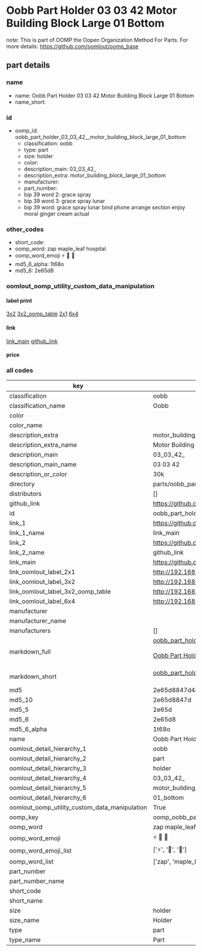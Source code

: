 # Oobb Part Holder 03 03 42  Motor Building Block Large 01 Bottom  

note: This is part of OOMP the Oopen Organization Method For Parts. For more details: https://github.com/oomlout/oomp_base

##  part details





### name
* name: Oobb Part Holder 03 03 42  Motor Building Block Large 01 Bottom
* name_short: 
### id
* oomp_id: oobb_part_holder_03_03_42__motor_building_block_large_01_bottom
  * classification: oobb
  * type: part
  * size: holder
  * color: 
  * description_main: 03_03_42_
  * description_extra: motor_building_block_large_01_bottom
  * manufacturer: 
  * part_number: 
  * bip 39 word 2: grace spray
  * bip 39 word 3: grace spray lunar
  * bip 39 word: grace spray lunar bind phone arrange section enjoy moral ginger cream actual

### other_codes
* short_code: 
* oomp_word: zap maple_leaf hospital
* oomp_word_emoji :zap: :maple_leaf: :hospital:
* md5_6_alpha: 1t68o
* md5_6: 2e65d8






### oomlout_oomp_utility_custom_data_manipulation
#### label print
[3x2](http://192.168.1.245:1112/?label=oomp%201t68o)
[3x2_oomp_table](http://192.168.1.107:1112/?label=oomp%201t68o)
[2x1](http://192.168.1.242:1112/?label=oomp%201t68o)
[6x4](http://192.168.1.55:1112/?label=oomp%201t68o)    

#### link

[link_main](https://github.com/oomlout/oomlout_oomp_current_version_messy/tree/main/parts/oobb_part_holder_03_03_42__motor_building_block_large_01_bottom) [github_link](https://github.com/oomlout/oomlout_oomp_part_src/tree/main/parts/oobb_part_holder_03_03_42__motor_building_block_large_01_bottom)                             

#### price







### all codes 
| key | value |  
| --- | --- |  
| classification | oobb |  
| classification_name | Oobb |  
| color |  |  
| color_name |  |  
| description_extra | motor_building_block_large_01_bottom |  
| description_extra_name | Motor Building Block Large 01 Bottom |  
| description_main | 03_03_42_ |  
| description_main_name | 03 03 42  |  
| description_or_color | 30k |  
| directory | parts/oobb_part_holder_03_03_42__motor_building_block_large_01_bottom |  
| distributors | [] |  
| github_link | https://github.com/oomlout/oomlout_oomp_part_src/tree/main/parts/oobb_part_holder_03_03_42__motor_building_block_large_01_bottom |  
| id | oobb_part_holder_03_03_42__motor_building_block_large_01_bottom |  
| link_1 | https://github.com/oomlout/oomlout_oomp_current_version_messy/tree/main/parts/oobb_part_holder_03_03_42__motor_building_block_large_01_bottom |  
| link_1_name | link_main |  
| link_2 | https://github.com/oomlout/oomlout_oomp_part_src/tree/main/parts/oobb_part_holder_03_03_42__motor_building_block_large_01_bottom |  
| link_2_name | github_link |  
| link_main | https://github.com/oomlout/oomlout_oomp_current_version_messy/tree/main/parts/oobb_part_holder_03_03_42__motor_building_block_large_01_bottom |  
| link_oomlout_label_2x1 | http://192.168.1.242:1112/?label=oomp%201t68o |  
| link_oomlout_label_3x2 | http://192.168.1.245:1112/?label=oomp%201t68o |  
| link_oomlout_label_3x2_oomp_table | http://192.168.1.107:1112/?label=oomp%201t68o |  
| link_oomlout_label_6x4 | http://192.168.1.55:1112/?label=oomp%201t68o |  
| manufacturer |  |  
| manufacturer_name |  |  
| manufacturers | [] |  
| markdown_full | [oobb_part_holder_03_03_42__motor_building_block_large_01_bottom](https://github.com/oomlout/oomlout_oomp_current_version_messy/tree/main/parts/oobb_part_holder_03_03_42__motor_building_block_large_01_bottom)<br>[](https://github.com/oomlout/oomlout_oomp_current_version_messy/tree/main/parts/oobb_part_holder_03_03_42__motor_building_block_large_01_bottom)<br>[Oobb Part Holder 03 03 42  Motor Building Block Large 01 Bottom](https://github.com/oomlout/oomlout_oomp_current_version_messy/tree/main/parts/oobb_part_holder_03_03_42__motor_building_block_large_01_bottom)<br><br> |  
| markdown_short | [oobb_part_holder_03_03_42__motor_building_block_large_01_bottom](https://github.com/oomlout/oomlout_oomp_current_version_messy/tree/main/parts/oobb_part_holder_03_03_42__motor_building_block_large_01_bottom)<br><br> |  
| md5 | 2e65d8847d4ab8543151c1650a34bb2b |  
| md5_10 | 2e65d8847d |  
| md5_5 | 2e65d |  
| md5_6 | 2e65d8 |  
| md5_6_alpha | 1t68o |  
| name | Oobb Part Holder 03 03 42  Motor Building Block Large 01 Bottom |  
| oomlout_detail_hierarchy_1 | oobb |  
| oomlout_detail_hierarchy_2 | part |  
| oomlout_detail_hierarchy_3 | holder |  
| oomlout_detail_hierarchy_4 | 03_03_42_ |  
| oomlout_detail_hierarchy_5 | motor_building_block_large |  
| oomlout_detail_hierarchy_6 | 01_bottom |  
| oomlout_oomp_utility_custom_data_manipulation | True |  
| oomp_key | oomp_oobb_part_holder_03_03_42__motor_building_block_large_01_bottom |  
| oomp_word | zap maple_leaf hospital |  
| oomp_word_emoji | :zap: :maple_leaf: :hospital: |  
| oomp_word_emoji_list | [':zap:', ':maple_leaf:', ':hospital:'] |  
| oomp_word_list | ['zap', 'maple_leaf', 'hospital'] |  
| part_number |  |  
| part_number_name |  |  
| short_code |  |  
| short_name |  |  
| size | holder |  
| size_name | Holder |  
| type | part |  
| type_name | Part |  
